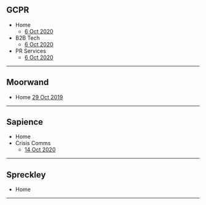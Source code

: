 



## **GCPR**

*  Home
   *  [6 Oct 2020](https://gholm.github.io/lighthouse/gcpr/www.gcpr.net_2020-10-06_15-32-55.html)
*  B2B Tech
   *  [6 Oct 2020](https://gholm.github.io/lighthouse/gcpr/www.gcpr.net_2020-10-06_15-31-04.html)
*  PR Services 
   *  [6 Oct 2020](https://gholm.github.io/lighthouse/gcpr/www.gcpr.net_2020-10-06_15-08-41.html)

------





## **Moorwand**

* Home [29 Oct 2019](https://gholm.github.io/lighthouse/moorwand/www.moorwand.com_2019-10-29_13-11-53.html)

------





## **Sapience**

*  Home
*  Crisis Comms
   *  [14 Oct 2020](https://gholm.github.io/lighthouse/sapience/www.sapiencecommunications.co.uk_2020-Oct-14_14-20-39.html)

------





## **Spreckley**

*  Home

------

